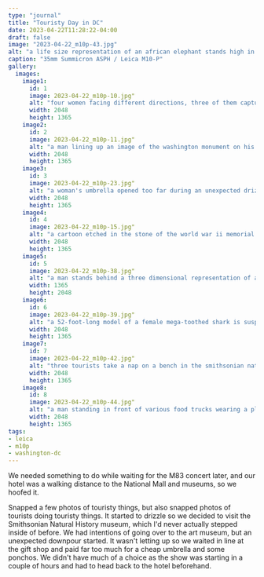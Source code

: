 ```yaml
---
type: "journal"
title: "Touristy Day in DC"
date: 2023-04-22T11:28:22-04:00
draft: false
image: "2023-04-22_m10p-43.jpg"
alt: "a life size representation of an african elephant stands high in the middle of the smithsonian natural history museum's lobby, surrounded by people"
caption: "35mm Summicron ASPH / Leica M10-P"
gallery:
  images:
    image1:
      id: 1
      image: 2023-04-22_m10p-10.jpg"
      alt: "four women facing different directions, three of them capturing a moment on their smartphone"
      width: 2048
      height: 1365
    image2:
      id: 2
      image: 2023-04-22_m10p-11.jpg"
      alt: "a man lining up an image of the washington monument on his smartphone while a woman observes"
      width: 2048
      height: 1365
    image3:
      id: 3
      image: 2023-04-22_m10p-23.jpg"
      alt: "a woman's umbrella opened too far during an unexpected drizzle as her family and friends watch with a confused look on their faces"
      width: 2048
      height: 1365
    image4:
      id: 4
      image: 2023-04-22_m10p-15.jpg"
      alt: "a cartoon etched in the stone of the world war ii memorial that reads 'killroy was here'"
      width: 2048
      height: 1365
    image5:
      id: 5
      image: 2023-04-22_m10p-38.jpg"
      alt: "a man stands behind a three dimensional representation of a mega-toothed shark's jaws"
      width: 1365
      height: 2048
    image6:
      id: 6
      image: 2023-04-22_m10p-39.jpg"
      alt: "a 52-foot-long model of a female mega-toothed shark is suspended from the ceiling"
      width: 2048
      height: 1365
    image7:
      id: 7
      image: 2023-04-22_m10p-42.jpg"
      alt: "three tourists take a nap on a bench in the smithsonian natural history museum while their small child plays on a smartphone"
      width: 2048
      height: 1365
    image8:
      id: 8
      image: 2023-04-22_m10p-44.jpg"
      alt: "a man standing in front of various food trucks wearing a plastic blue smithsonian poncho and holding an umbrella"
      width: 2048
      height: 1365
tags:
- leica
- m10p
- washington-dc
---
```


We needed something to do while waiting for the M83 concert later, and our hotel was a walking distance to the National Mall and museums, so we hoofed it. 

Snapped a few photos of touristy things, but also snapped photos of tourists doing touristy things. It started to drizzle so we decided to visit the Smithsonian Natural History museum, which I'd never actually stepped inside of before. We had intentions of going over to the art museum, but an unexpected downpour started. It wasn't letting up so we waited in line at the gift shop and paid far too much for a cheap umbrella and some ponchos. We didn't have much of a choice as the show was starting in a couple of hours and had to head back to the hotel beforehand. 


